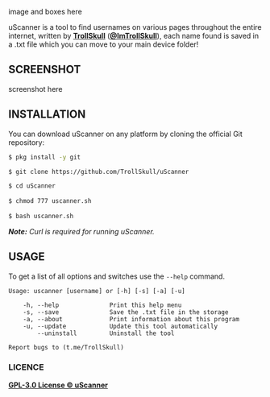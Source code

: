 image and boxes here

uScanner is a tool to find usernames on various pages throughout the entire internet, written by **[TrollSkull](https://github.com/TrollSkull)** (**[@ImTrollSkull](https://twitter.com/ImTrollSkull)**), each name found is saved in a .txt file which you can move to your main device folder!


## SCREENSHOT

screenshot here


## INSTALLATION

You can download uScanner on any platform by cloning the official Git repository:

```bash
$ pkg install -y git 

$ git clone https://github.com/TrollSkull/uScanner

$ cd uScanner
    
$ chmod 777 uscanner.sh
    
$ bash uscanner.sh
```

*__Note:__ Curl is required for running uScanner.*

## USAGE

To get a list of all options and switches use the `--help` command.

    Usage: uscanner [username] or [-h] [-s] [-a] [-u]

        -h, --help              Print this help menu
        -s, --save              Save the .txt file in the storage
        -a, --about             Print information about this program
        -u, --update            Update this tool automatically
            --uninstall         Uninstall the tool

    Report bugs to (t.me/TrollSkull)
    
### LICENCE

**[GPL-3.0 License © uScanner](https://github.com/TrollSkull/uScanner/blob/main/LICENSE)**
